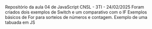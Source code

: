 Repositório da aula 04 de JavaScript
CNSL - 3TI - 24/02/2025
Foram criados dois exemplos de Switch e um comparativo com o IF
Exemplos básicos de For para sorteios de números e contagem.
Exemplo de uma tabuada em JS